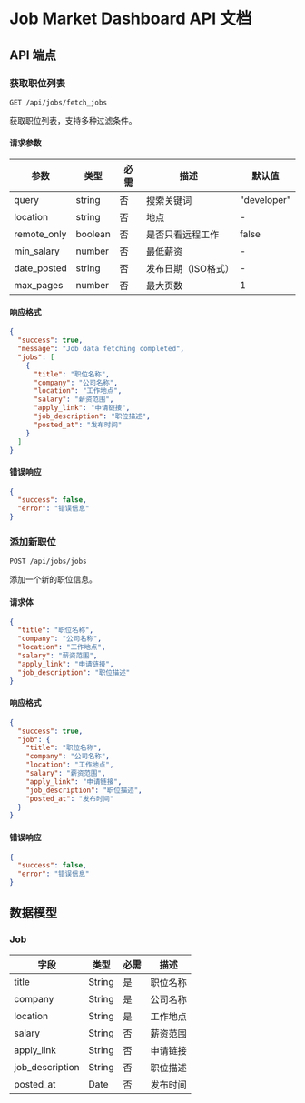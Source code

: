 # Job Market Dashboard API 文档

## API 端点

### 获取职位列表

```http
GET /api/jobs/fetch_jobs
```

获取职位列表，支持多种过滤条件。

#### 请求参数

| 参数 | 类型 | 必需 | 描述 | 默认值 |
|------|------|------|------|--------|
| query | string | 否 | 搜索关键词 | "developer" |
| location | string | 否 | 地点 | - |
| remote_only | boolean | 否 | 是否只看远程工作 | false |
| min_salary | number | 否 | 最低薪资 | - |
| date_posted | string | 否 | 发布日期（ISO格式） | - |
| max_pages | number | 否 | 最大页数 | 1 |

#### 响应格式

```json
{
  "success": true,
  "message": "Job data fetching completed",
  "jobs": [
    {
      "title": "职位名称",
      "company": "公司名称",
      "location": "工作地点",
      "salary": "薪资范围",
      "apply_link": "申请链接",
      "job_description": "职位描述",
      "posted_at": "发布时间"
    }
  ]
}
```

#### 错误响应

```json
{
  "success": false,
  "error": "错误信息"
}
```

### 添加新职位

```http
POST /api/jobs/jobs
```

添加一个新的职位信息。

#### 请求体

```json
{
  "title": "职位名称",
  "company": "公司名称",
  "location": "工作地点",
  "salary": "薪资范围",
  "apply_link": "申请链接",
  "job_description": "职位描述"
}
```

#### 响应格式

```json
{
  "success": true,
  "job": {
    "title": "职位名称",
    "company": "公司名称",
    "location": "工作地点",
    "salary": "薪资范围",
    "apply_link": "申请链接",
    "job_description": "职位描述",
    "posted_at": "发布时间"
  }
}
```

#### 错误响应

```json
{
  "success": false,
  "error": "错误信息"
}
```

## 数据模型

### Job

| 字段 | 类型 | 必需 | 描述 |
|------|------|------|------|
| title | String | 是 | 职位名称 |
| company | String | 是 | 公司名称 |
| location | String | 是 | 工作地点 |
| salary | String | 否 | 薪资范围 |
| apply_link | String | 否 | 申请链接 |
| job_description | String | 否 | 职位描述 |
| posted_at | Date | 否 | 发布时间 |